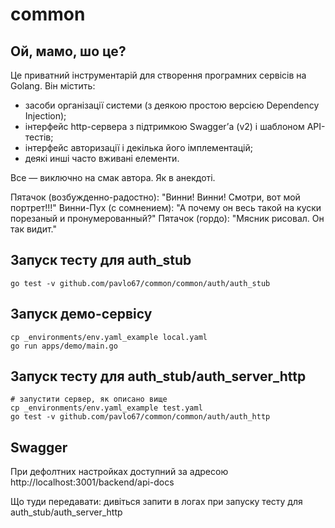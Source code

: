 # common

## Ой, мамо, шо це?

Це приватний інструментарій для створення програмних сервісів на Golang. Він містить:

* засоби організації системи (з деякою простою версією Dependency Injection);
* інтерфейс http-сервера з підтримкою Swaggerʼа (v2) і шаблоном API-тестів;
* інтерфейс авторизації і декілька його імплементацій;
* деякі инші часто вживані елементи.

Все — виключно на смак автора. Як в анекдоті.

Пятачок (возбужденно-радостно): "Винни! Винни! Смотри, вот мой портрет!!!"
Винни-Пух (с сомнением): "А почему он весь такой на куски порезаный и пронумерованный?"
Пятачок (гордо): "Мясник рисовал. Он так видит."

## Запуск тесту для auth_stub

    go test -v github.com/pavlo67/common/common/auth/auth_stub

## Запуск демо-сервісу

    cp _environments/env.yaml_example local.yaml
    go run apps/demo/main.go

## Запуск тесту для auth_stub/auth_server_http

    # запустити сервер, як описано вище
    cp _environments/env.yaml_example test.yaml
    go test -v github.com/pavlo67/common/common/auth/auth_http


## Swagger

При дефолтних настройках доступний за адресою http://localhost:3001/backend/api-docs

Що туди передавати: дивіться запити в логах при запуску тесту для auth_stub/auth_server_http
